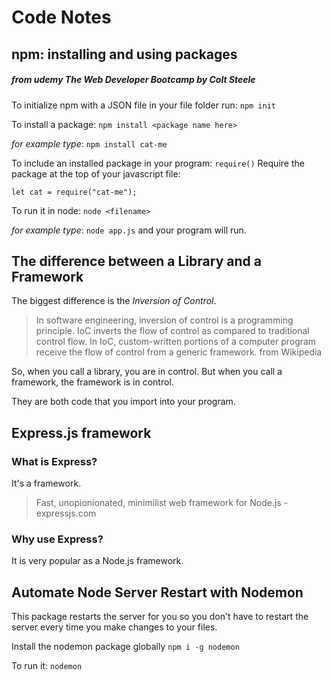 # Code Notes

## npm: installing and using packages
##### from udemy The Web Developer Bootcamp by Colt Steele

To initialize npm  with a JSON file in your file folder run: `npm init`

To install a package: `npm install <package name here>`

*for example type*: `npm install cat-me`

To include an installed package in your program: `require()`
Require the package at the top of your javascript file:

`let cat = require("cat-me");`

To run it in node:
`node <filename>`

*for example type*: `node app.js` and your program will run.

## The difference between a __Library__ and a __Framework__
 The biggest difference is the *Inversion of Control*.

 > In software engineering, inversion of control is a programming principle. IoC inverts the flow of control as compared to traditional control flow. In IoC, custom-written portions of a computer program receive the flow of control from a generic framework. from Wikipedia

 So, when you call a library, you are in control. But when you call a framework, the framework is in control.

 They are both code that you import into your program.

 ## Express.js framework

 ### What is Express?

 It's a framework. 
 >Fast, unopionionated, minimilist web framework for Node.js - expressjs.com

 ### Why use Express?

 It is very popular as a Node.js framework.

 ## Automate Node Server Restart with Nodemon

This package restarts the server for you so you don't have to restart the server every time you make changes to your files.

 Install the nodemon package globally
 `npm i -g nodemon`

 To run it: `nodemon`

